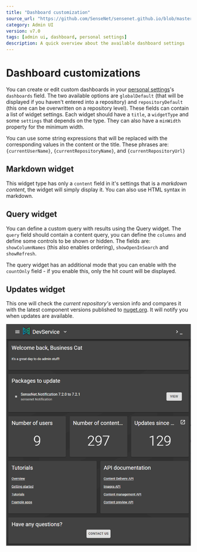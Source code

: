 ```yaml
---
title: "Dashboard customization"
source_url: "https://github.com/SenseNet/sensenet.github.io/blob/master/docs/admin-ui/dashboard.md"
category: Admin UI
version: v7.0
tags: [admin ui, dashboard, personal settings]
description: A quick overview about the available dashboard settings
---
```


# Dashboard customizations

You can create or edit custom dashboards in your [personal settings](/docs/admin-ui/personal-settings/)'s `dashboards` field. The two available options are `globalDefault` (that will be displayed if you haven't entered into a repository) and `repositoryDefault` (this one can be overwritten on a repository level). These fields can contain a list of widget settings. Each widget should have a `title`, a `widgetType` and some `settings` that depends on the type. They can also have a `minWidth` property for the minimum width.

You can use some string expressions that will be replaced with the corresponding values in the content or the title. These phrases are: `{currentUserName}`, `{currentRepositoryName}`, and `{currentRepositoryUrl}`

## Markdown widget

This widget type has only a `content` field in it's settings that is a _markdown content_, the widget will simply display it. You can also use HTML syntax in markdown.

## Query widget

You can define a custom query with results using the Query widget. The `query` field should contain a content query, you can define the `columns` and define some controls to be shown or hidden. The fields are: `showColumnNames` (this also enables ordering), `showOpenInSearch` and `showRefresh`.

The query widget has an additional mode that you can enable with the `countOnly` field - if you enable this, only the hit count will be displayed.

## Updates widget

This one will check the _current repository's_ version info and compares it with the latest component versions published to [nuget.org](https://nuget.org). It will notify you when updates are available.

![The default dashboard](/img/admin-ui-default-dashboard.png "The default dashboard")
